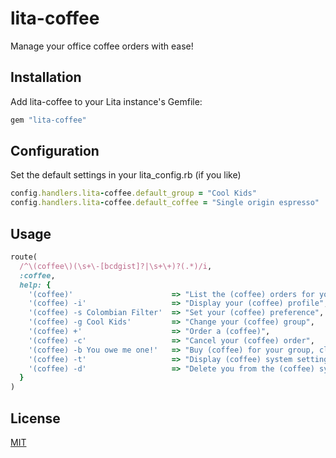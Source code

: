 # lita-coffee

Manage your office coffee orders with ease!

## Installation

Add lita-coffee to your Lita instance's Gemfile:

``` ruby
gem "lita-coffee"
```

## Configuration

Set the default settings in your lita_config.rb (if you like)

``` ruby
config.handlers.lita-coffee.default_group = "Cool Kids"
config.handlers.lita-coffee.default_coffee = "Single origin espresso"
```

## Usage

``` ruby
route(
  /^\(coffee\)(\s+\-[bcdgist]?|\s+\+)?(.*)/i,
  :coffee,
  help: {
    '(coffee)'                      => "List the (coffee) orders for your group",
    '(coffee) -i'                   => "Display your (coffee) profile",
    '(coffee) -s Colombian Filter'  => "Set your (coffee) preference",
    '(coffee) -g Cool Kids'         => "Change your (coffee) group",
    '(coffee) +'                    => "Order a (coffee)",
    '(coffee) -c'                   => "Cancel your (coffee) order",
    '(coffee) -b You owe me one!'   => "Buy (coffee) for your group, clear the orders and send a message",
    '(coffee) -t'                   => "Display (coffee) system settings",
    '(coffee) -d'                   => "Delete you from the (coffee) system",
  }
)
```

## License

[MIT](http://opensource.org/licenses/MIT)

